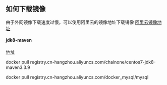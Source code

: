 ## 如何下载镜像
由于外网镜像下载速度过慢，可以使用阿里云的镜像地址下载镜像
[阿里云镜像地址](https://cr.console.aliyun.com/cn-hangzhou/images)

#### jdk8-maven
[地址](https://cr.console.aliyun.com/images/cn-hangzhou/chainone/centos7-jdk8-maven3.3.9/detail)

docker pull registry.cn-hangzhou.aliyuncs.com/chainone/centos7-jdk8-maven3.3.9

docker pull registry.cn-hangzhou.aliyuncs.com/docker_mysql/mysql